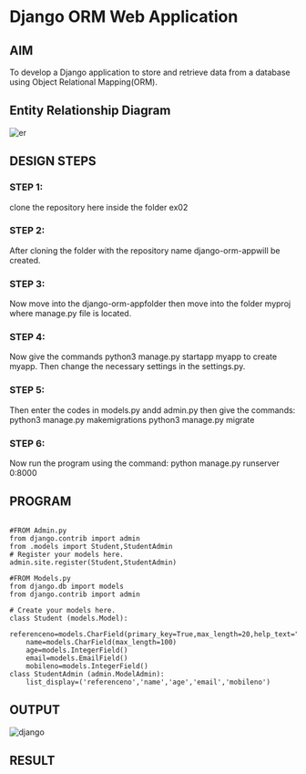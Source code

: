 # Django ORM Web Application

## AIM
To develop a Django application to store and retrieve data from a database using Object Relational Mapping(ORM).

## Entity Relationship Diagram

![er](https://github.com/BHARATHI20MK/django-orm-app/assets/147474125/83baeddf-650d-4877-b6dc-1205ce864df3)


## DESIGN STEPS

### STEP 1:
clone the repository here inside the folder ex02

### STEP 2:
After cloning the folder with the repository name django-orm-appwill be created.

### STEP 3:
Now move into the django-orm-appfolder then move into the folder myproj where manage.py file is located.

### STEP 4:
Now give the commands python3 manage.py startapp myapp to create myapp. Then change the necessary settings in the settings.py.

### STEP 5:
Then enter the codes in models.py andd admin.py then give the commands: python3 manage.py makemigrations python3 manage.py migrate

### STEP 6:
Now run the program using the command: python manage.py runserver 0:8000

## PROGRAM
```

#FROM Admin.py
from django.contrib import admin
from .models import Student,StudentAdmin
# Register your models here.
admin.site.register(Student,StudentAdmin)

#FROM Models.py
from django.db import models
from django.contrib import admin

# Create your models here.
class Student (models.Model):
    referenceno=models.CharField(primary_key=True,max_length=20,help_text="referenceno")
    name=models.CharField(max_length=100)
    age=models.IntegerField()
    email=models.EmailField()
    mobileno=models.IntegerField()
class StudentAdmin (admin.ModelAdmin):
    list_display=('referenceno','name','age','email','mobileno')
```
## OUTPUT
![django](https://github.com/BHARATHI20MK/django-orm-app/assets/147474125/658154de-4404-49a4-a71e-aa8c868173cb)






## RESULT
